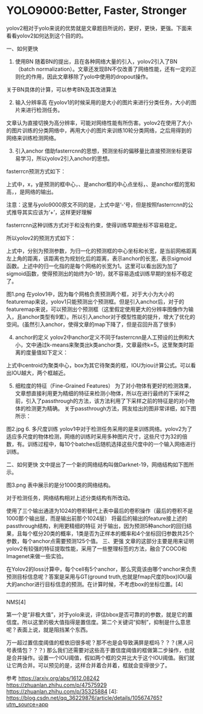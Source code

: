 

<!--
 * @version:
 * @Author:  StevenJokess https://github.com/StevenJokess
 * @Date: 2020-12-08 18:53:18
 * @LastEditors:  StevenJokess https://github.com/StevenJokess
 * @LastEditTime: 2020-12-13 21:07:52
 * @Description:
 * @TODO::
 * @Reference:https://www.jianshu.com/p/844b4e417ad2
 * https://arxiv.org/abs/1612.08242
-->

# YOLO9000:Better, Faster, Stronger

yolov2相对于yolo来说的优势就是文章题目所说的，更好，更快，更强。下面来看看yolov2如何达到这个目的的。

一、如何更快
1. 使用BN
随着BN的提出，且在各种网络大量的引入，yolov2引入了BN（batch normalization）。文章还发现BN不仅改善了网络性能，还有一定的正则化的作用，因此文章移除了yolo中使用的dropout操作。

关于BN具体的计算，可以参考BN及其改进算法

2. 输入分辨率高
在yolov1的时候采用的是大小的图片来进行分类任务，大小的图片来进行检测任务。

文章认为直接切换为高分辨率，可能对网络性能有所伤害。yolov2在使用了大小的图片训练的分类网络中，再用大小的图片来训练10轮分类网络，之后用得到的网络来训练检测网络。

3. 引入anchor
借助fasterrcnn的思想，预测坐标的偏移量比直接预测坐标更容易学习，所以yolov2引入anchor的思想。

fasterrcn预测方式如下：


上式中，x，y是预测的框中心，、是anchor框的中心点坐标，、是anchor框的宽和高，，是网络的输出。

注意：这里与yolo9000原文不同的是，上式中是‘-’号，但是按照fasterrcnn的公式推导其实应该为‘+’，这样更好理解

fasterrcnn这种训练方式对于和没有约束，使得训练早期坐标不容易稳定。

所以yolov2的预测方式如下：





上式中，分别为预测参数，为归一化的预测框的中心坐标和长宽，是当前网格距离左上角的距离，该距离也为规划化后的距离，表示anchor的长宽，表示sigmoid函数。上述中的归一化指的是每个网格的长宽为1。这里可以看出因为加了sigmoid函数，使得预测出的始终为0-1的，就不容易造成训练早期的坐标不稳定了。

图1.png
在yolov1中，因为每个网格负责预测两个框，对于大小为大小的featuremap来说，yolov1只能预测出个预测框。但是引入anchor后，对于的featuremap来说，可以预测出个预测框（这里假定使用更大的分辨率图像作为输入，且anchor类型有9累）。所以引入anchor对于模型性能的提升，增大了优化的空间。(虽然引入anchor，使得文章的map下降了，但是召回升高了很多)

4. anchor的定义
yolov2中anchor定义不同于fasterrcnn是人工预设的比例和大小，文中通过k-means来聚类出k类anchor类，文章最终k=5。这里聚类时距离的度量值如下定义：

上式中centroid为聚类中心，box为其它待聚类的框，IOU为iou计算公式。可以看出IOU越大，两个框越近。

5. 细粒度的特征（Fine-Grained Features）
为了对小物体有更好的检测效果，文章想直接利用更为精细的特征来检测小物体，所以在进行最终的下采样之前，引入了passthrough的方法，该方法利用了下采样之前的特征是的对小物体的检测更为精确。
关于passthrough方法，网友给出的图非常详细，如下图所示：


图2.jpg
6. 多尺度训练
yolov1中对于检测任务采用的是来训练网络。yolov2为了适应多尺度的物体检测，网络的训练时采用多种图片尺寸，这些尺寸为32的倍数，有。训练过程中，每10个batches后随机选择这些尺度中的一个输入网络进行训练。

二、如何更快
文中提出了一个新的网络结构叫做Darknet-19，网络结构如下图所示。


图3.png
表中展示的是分1000类的网络结构。

对于检测任务，网络结构相对上述分类结构有所改动。

使用了三个输出通道为1024的卷积替代上表中最后的卷积操作（最后的卷积不是1000那个输出层，而是输出前那个1024层）
将最后的输出的feature接上述的passthrough结构，利用更精细的特征
对于输出，因为预测5种anchor的回归结果，且每个框分20类的概率，1类是否为正样本的概率和4个坐标回归参数共25个参数，每个anchor点需要预测125个值。
三、更强
文章的这部分主要是用来证明yolov2有较强的特征提取性能，采用了一些整理标签的方法，融合了COCO和Imagenet来做一些实验。

在Yolov2的loss计算中，每个cell有5个anchor，那么究竟该由哪个anchor来负责预测目标信息呢？答案是采用与GT(ground truth,也就是fmap尺度的box)IOU最大的anchor进行目标信息的预测。在计算时候，不考虑box的坐标位置。[4]


---

NMS[4]

第一个是“非极大值”，对于yolo来说，评估bbox是否可靠的的参数，就是它的置信度。所以这里的极大值指得是置信度。第二个关键词“抑制”，抑制是什么意思呢？表面上说，就是阻挡某个东西。

万一超过置信度阈值的框依旧很多呢？那不也是会导致满屏是框吗？？？(黑人问号表情包？？？)
那么我们还需要对这些高于置信度阈值的框做第二步操作，也就是合并操作。设置一个IOU阈值，假如两个框的交并比大于这个IOU阈值。我们就让它两合并。可以预见的是，这样合并着合并着，框就会变得很少了。

参考
https://arxiv.org/abs/1612.08242
https://zhuanlan.zhihu.com/p/47575929
https://zhuanlan.zhihu.com/p/35325884
[4]: https://blog.csdn.net/qq_36229876/article/details/105674765?utm_source=app
